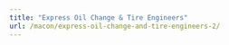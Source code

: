 ```yaml
---
title: "Express Oil Change & Tire Engineers"
url: /macon/express-oil-change-and-tire-engineers-2/
---
```

